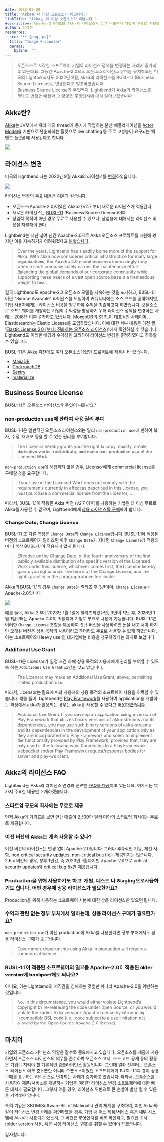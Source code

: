 ```yaml
---
date: 2022-09-30
title: "Akka는 더 이상 오픈소스가 아닙니다."
linkTitle: "Akka는 더 이상 오픈소스가 아닙니다."
description: Apache-2.0이었던 Akka의 라이선스가 2.7 버전부터 기업이 무료로 사용할 수 없는 Business Source License로 변경되었습니다. 
author: 장학성
resources:
- src: "**.{png,jpg}"
  title: "Image #:counter"
  params:
    byline: ""
---
```


> 오픈소스로 시작한 소프트웨어 기업이 라이선스 정책을 변경하는 사례가 증가하고 있는데요, 그동안 Apache-2.0으로 오픈소스 라이선스 정책을 유지해오던 미국의 Lightbend사도 2022년 9월, Akka의 라이선스를 BUSL-1.1 (Business Source License)로 변경한다고 발표하였습니다.  
> Business Source License가 무엇인지, Lightbend가 Akka의 라이선스를 BSL로 변경한 배경과 그 영향은 무엇인지에 대해 알아보겠습니다. 

## Akka란? 

[Akka](https://github.com/akka/akka)는 JVM에서 여러 개의 thread가 동시에 작업하는 분산 애플리케이션을 [Actor Model](https://doc.akka.io/docs/akka/current/typed/guide/actors-intro.html)을 기반으로 단순화하는 툴킷으로 live chatting 등 주로 고성능이 요구되는 백엔드 플랫폼에 사용된다고 합니다. 

![](./featured_akka.png)

## 라이선스 변경

미국의 Ligntbend 사는 2022년 9월 Akka의 라이선스를 [변경](https://akka.io/)하였습니다. 

![](./akka_license_change.png)

라이선스 변경의 주요 내용은 다음과 같습니다. 

- 오픈소스(Apache-2.0)이었던 Akka가 v2.7 부터 새로운 라이선스가 적용된다. 
- 새로운 라이선스는 [BUSL-1.1](https://spdx.org/licenses/BUSL-1.1.html) (Business Source License)이다. 
- 상업적 목적이 아닌 경우 무료로 사용할 수 있으나, 상업용에 대해서는 라이선스 비용을 지불해야 한다. 

Lightbend는 지난 십여 년간 Apache-2.0으로 Akka 오픈소스 프로젝트를 지원해 왔지만 이를 지속하기가 어려워졌다고 [밝혔습니다](https://www.lightbend.com/blog/why-we-are-changing-the-license-for-akka). 

> Over the years, Lightbend has steadily borne more of the support for Akka. With Akka now considered critical infrastructure for many large organizations, the Apache 2.0 model becomes increasingly risky when a small company solely carries the maintenance effort. Balancing the global demands of our corporate community while supporting these needs of a vast open source base is a tremendous weight to bear.

결국 Lightbend도 Apache-2.0 오픈소스 모델을 지속하는 것을 포기하고, BUSL-1.1이란 "Source Available" 라이선스를 도입하여 커뮤니티에는 소스 코드를 공개하지만, 기업 사용자에게는 라이선스 비용을 청구하여 수익을 창출하고자 하였습니다. 오픈소스로 소프트웨어를 개발하는 기업이 수익성을 향상하기 위해 라이선스 정책을 변경하는 사례는 2018년 이후 증가하고 있습니다. MongoDB의 SSPL이 대표적인 사례이며, Elasticsearch는 Elastic License를 도입하였습니다. 이에 대한 세부 내용은 이전 글, '[Elastic License 2.0 (부제: 진화하는 오픈소스 라이선스)](https://devocean.sk.com/opensource/techBoardDetail.do?ID=163055)'에서 확인하실 수 있습니다. Lightbend도 이러한 배경과 수익성을 고려하여 라이선스 변경을 결정하였다고 추측할 수 있습니다. 

BUSL-1.1은 Akka 이전에도 여러 오픈소스이었던 프로젝트에 적용된 바 있습니다. 
- [MariaDB](https://mariadb.com/bsl-faq-mariadb/)
- [CockroachDB](https://www.cockroachlabs.com/blog/oss-relicensing-cockroachdb/)
- [Sentry](https://blog.sentry.io/2019/11/06/relicensing-sentry/)
- [materialize](https://github.com/MaterializeInc/materialize/blob/main/LICENSE)



## Business Source License

[BUSL-1.1](https://spdx.org/licenses/BUSL-1.1.html)은 오픈소스 라이선스와 무엇이 다를까요? 

### non-production use에 한하여 사용 권리 부여

BUSL-1-1은 일반적인 오픈소스 라이선스와는 달리 `non-production use`에 한하여 복사, 수정, 재배포 등을 할 수 있는 권리를 부여합니다.

> The Licensor hereby grants you the right to copy, modify, create derivative works, redistribute, and make non-production use of the Licensed Work.

`non-production use`에 해당하지 않을 경우, Licensor에게 commercial license를 구매할 것을 요구합니다. 

> If your use of the Licensed Work does not comply with the requirements currently in effect as described in this License, you must purchase a commercial license from the Licensor, ...

따라서, BUSL-1.1이 적용된 Akka 버전 (v2.7 이후)를 사용하는 기업은 더 이상 무료로 Akka를 사용할 수 없으며, Lightbend에게 [상용 라이선스를 구매](https://www.lightbend.com/akka#pricing)해야 합니다. 

### Change Date, Change License

BUSL-1.1 또 다른 특징은 `Change Date`와 `Change License`입니다. BUSL-1.1이 적용된 버전의 소프트웨어가 릴리즈된 이후 `Change Date`가 지나면 `Change License`가 적용되며 더 이상 BUSL-1.1이 적용되지 않게 됩니다.

> Effective on the Change Date, or the fourth anniversary of the first publicly available distribution of a specific version of the Licensed Work under this License, whichever comes first, the Licensor hereby grants you rights under the terms of the Change License, and the rights granted in the paragraph above terminate.

[Akka의 BUSL-1.1](https://www.lightbend.com/akka/license)의 경우 `Change Date`는 릴리즈 후 3년이며, `Change License`는 Apache-2.0입니다.

![](./akka_busl.png)

예를 들어, Akka 2.8이 2023년 1월 1일에 릴리즈되었다면, 3년이 지난 후, 2026년 1월 1일부터는 Apache-2.0이 적용되어 기업도 무료로 사용이 가능합니다. BUSL-1.1은 이러한 `Change License` 조항을 제공하여 신규 버전을 사용하려면 돈을 내고 써야 하지만 오래된 버전은 상용 목적의 사용이라고 하더라도 무료로 사용할 수 있게 하였습니다. 이는 소프트웨어의 Heavy user인 대기업에는 비용을 청구하겠다는 의지로 보입니다. 

### Additional Use Grant

BUSL-1.1은 Licensor가 일정 조건 하에 상용 목적의 사용자에게 권리를 부여할 수 있도록 하는 `Additioanl Use Grant` 조항을 갖고 있습니다. 

> The Licensor may make an Additional Use Grant, above, permitting limited production use.

따라서, Licensor는 필요에 따라 사용자의 상용 목적의 소프트웨어 사용을 허락할 수 있습니다. 예를 들어, Lightbend는 [Play Framework](https://www.playframework.com/)를 사용하여 application을 개발하는 과정에서 akka가 활용되는 경우는 akka를 사용할 수 있다고 [허용하였습니다](https://www.lightbend.com/akka/license). 

> Additional Use Grant:	If you develop an application using a version of Play Framework that utilizes binary versions of akka-streams and its dependencies, you may use such binary versions of akka-streams and its dependencies in the development of your application only as they are incorporated into Play Framework and solely to implement the functionality provided by Play Framework; provided that, they are only used in the following way: Connecting to a Play Framework websocket and/or Play Framework request/response bodies for server and play-ws client.

## Akka의 라이선스 FAQ

Lightbend는 Akka의 라이선스 변경과 관련한 [FAQ를 제공](https://www.lightbend.com/akka/license-faq)하고 있는데요, 여기서는 몇 가지 주요한 내용만 소개하겠습니다. 

### 스타트업 규모의 회사에는 무료로 제공

먼저 [Akka의 가격표](https://www.lightbend.com/akka#pricing)를 보면 연간 매출이 2,500만 달러 미만의 스타트업 회사에는 무료로 제공됩니다. 

### 이전 버전의 Akka는 계속 사용할 수 있나? 

이전 버전의 라이선스는 변경 없이 Apache-2.0입니다. 그러나 추가적인 기능, 개선 사항, non-critical security updates, non-critical bug fix는 제공되지는 않습니다. 2.6.x 버전의 경우, 향후 1년간, 즉 2023년 9월까지만 Apache-2.0으로 critical security updates와 critical bug fix만 제공됩니다. 

### Production을 위해 사용하기도 하고, 개발, 테스트 나 Staging으로사용하기도 합니다. 어떤 경우에 상용 라이선스가 필요한가요? 

Production을 위해 사용하는 소프트웨어 사본에 대한 상용 라이선스만 있으면 됩니다. 

### 수익과 관련 없는 정부 부처에서 일하는데, 상용 라이선스 구매가 필요한가요? 

`non-production use`가 아닌 production에 Akka를 사용한다면 정부 부처에서도 상용 라이선스 구매가 요구됩니다. 

> Government departments using Akka in production will require a commercial license.

### BUSL-1.1이 적용된 소프트웨어의 일부를 Apache-2.0이 적용된 older version에 backport해도 되나요? 

아니요, 이는 Lightbend의 저작권을 침해하는 것뿐만 아니라 Apache-2.0을 위반하는 것입니다. 

> No. In this circumstance, you would either violate Lightbend’s copyright by re-releasing the code under Open Source, or you would violate the earlier Akka version’s Apache license by introducing incompatible BSL code (i.e., code subject to a use limitation not allowed by the Open Source Apache 2.0 license).


## 마치며

기업의 오픈소스 거버넌스 역할은 갈수록 중요해지고 있습니다. 오픈소스를 제품에 사용하면서 오픈소스 라이선스의 의무를 준수하여 오픈소스 고지, 소스 코드 공개 등의 활동은 기업이 지켜야 할 기본적인 컴플라이언스 활동입니다. 그런데 얼마 전부터는 오픈소스 라이선스 의무 준수뿐만 아니라 오픈소스이었던 소프트웨어가 BUSL-1.1과 같이 상용 구매를 요구하는 라이선스로 변경되는 사례가 증가하고 있습니다. 따라서, 오픈소스를 사용하여 제품/서비스를 개발하는 기업은 이러한 라이선스 변경 소프트웨어에 대한 빠른 대처가 필요합니다. 그렇지 않을 경우, 라이선스 위반으로 큰 손실이 발생 될 수 있음을 기억해야 합니다. 

특히 기업은 SBOM(Software Bill of Materials) 관리 체계를 구축하여, 이번 Akka와 같이 라이선스 변경 사례를 확인하였을 경우, 기업 내 어느 제품/서비스 혹은 내부 시스템에 Akka가 사용되고 있는지, 그 버전은 무엇인지를 바로 확인하고, 필요한 조치 (older version 사용, 혹은 사용 라이선스 구매)를 취할 수 있어야 하겠습니다. 

감사합니다. 